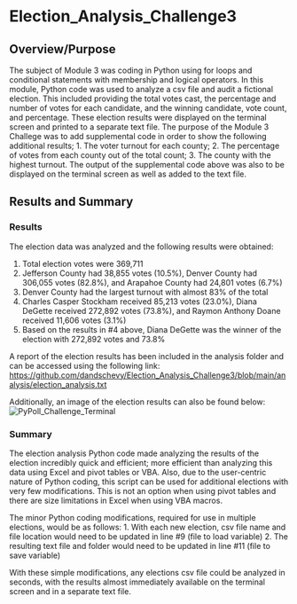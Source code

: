 # Election_Analysis_Challenge3

## Overview/Purpose
The subject of Module 3 was coding in Python using for loops and conditional statements with membership and logical operators.  In this module, Python code was used to analyze a csv file and audit a fictional election.  This included providing the total votes cast, the percentage and number of votes for each candidate, and the winning candidate, vote count, and percentage.  These election results were displayed on the terminal screen and printed to a separate text file.  The purpose of the Module 3 Challege was to add supplemental code in order to show the following additional results; 1.  The voter turnout for each county; 2.  The percentage of votes from each county out of the total count; 3.  The county with the highest turnout.  The output of the supplemental code above was also to be displayed on the terminal screen as well as added to the text file.

## Results and Summary

### Results 
The election data was analyzed and the following results were obtained:
  1.  Total election votes were 369,711
  2.  Jefferson County had 38,855 votes (10.5%), Denver County had 306,055 votes (82.8%), and Arapahoe County had 24,801 votes (6.7%)
  3.  Denver County had the largest turnout with almost 83% of the total
  4.  Charles Casper Stockham received 85,213 votes (23.0%), Diana DeGette received 272,892 votes (73.8%), and Raymon Anthony Doane received 11,606 votes (3.1%)
  5.  Based on the results in #4 above, Diana DeGette was the winner of the election with 272,892 votes and 73.8%

A report of the election results has been included in the analysis folder and can be accessed using the following link: https://github.com/dandschevy/Election_Analysis_Challenge3/blob/main/analysis/election_analysis.txt  

Additionally, an image of the election results can also be found below:
![PyPoll_Challenge_Terminal](https://user-images.githubusercontent.com/90434559/136714841-3168a242-80d1-4cd7-979a-10203ffe64c7.png)

### Summary

The election analysis Python code made analyzing the results of the election incredibly quick and efficient; more efficient than analyzing this data using Excel and pivot tables or VBA.  Also, due to the user-centric nature of Python coding, this script can be used for additional elections with very few modifications.  This is not an option when using pivot tables and there are size limitations in Excel when using VBA macros.  

The minor Python coding modifications, required for use in multiple elections, would be as follows:
    1.  With each new election, csv file name and file location would need to be updated in line #9 (file to load variable)
    2.  The resulting text file and folder would need to be updated in line #11 (file to save variable)
    
With these simple modifications, any elections csv file could be analyzed in seconds, with the results almost immediately available on the terminal screen and in a separate text file.



